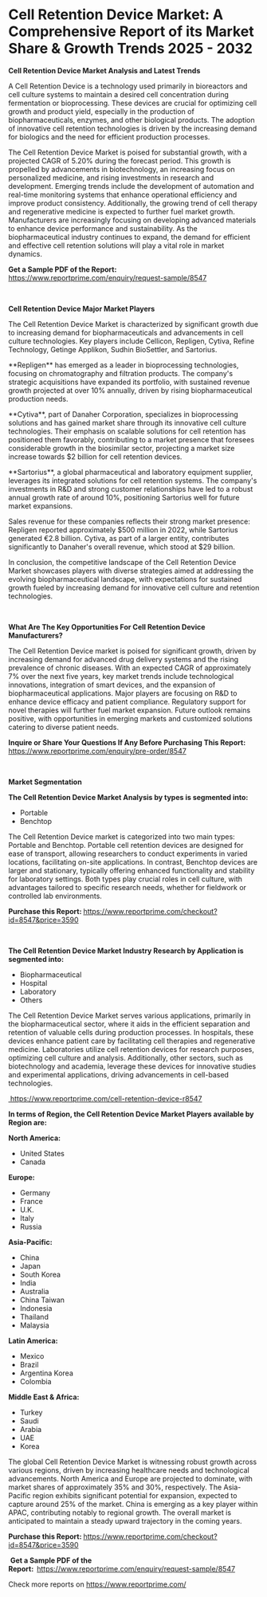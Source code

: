 <p><h1>Cell Retention Device Market: A Comprehensive Report of its Market Share & Growth Trends 2025 - 2032</h1></p><p><strong>Cell Retention Device Market Analysis and Latest Trends</strong></p>
<p><p>A Cell Retention Device is a technology used primarily in bioreactors and cell culture systems to maintain a desired cell concentration during fermentation or bioprocessing. These devices are crucial for optimizing cell growth and product yield, especially in the production of biopharmaceuticals, enzymes, and other biological products. The adoption of innovative cell retention technologies is driven by the increasing demand for biologics and the need for efficient production processes.</p><p>The Cell Retention Device Market is poised for substantial growth, with a projected CAGR of 5.20% during the forecast period. This growth is propelled by advancements in biotechnology, an increasing focus on personalized medicine, and rising investments in research and development. Emerging trends include the development of automation and real-time monitoring systems that enhance operational efficiency and improve product consistency. Additionally, the growing trend of cell therapy and regenerative medicine is expected to further fuel market growth. Manufacturers are increasingly focusing on developing advanced materials to enhance device performance and sustainability. As the biopharmaceutical industry continues to expand, the demand for efficient and effective cell retention solutions will play a vital role in market dynamics.</p></p>
<p><strong>Get a Sample PDF of the Report:&nbsp;</strong> <a href="https://www.reportprime.com/enquiry/request-sample/8547?utm_campaign=3558&utm_medium=2&utm_source=Github&utm_content=ia&utm_term=20032025&utm_id=cell-retention-device">https://www.reportprime.com/enquiry/request-sample/8547</a></p>
<p>&nbsp;</p>
<p><strong>Cell Retention Device Major Market Players</strong></p>
<p><p>The Cell Retention Device Market is characterized by significant growth due to increasing demand for biopharmaceuticals and advancements in cell culture technologies. Key players include Cellicon, Repligen, Cytiva, Refine Technology, Getinge Applikon, Sudhin BioSettler, and Sartorius.</p><p>**Repligen** has emerged as a leader in bioprocessing technologies, focusing on chromatography and filtration products. The company's strategic acquisitions have expanded its portfolio, with sustained revenue growth projected at over 10% annually, driven by rising biopharmaceutical production needs.</p><p>**Cytiva**, part of Danaher Corporation, specializes in bioprocessing solutions and has gained market share through its innovative cell culture technologies. Their emphasis on scalable solutions for cell retention has positioned them favorably, contributing to a market presence that foresees considerable growth in the biosimilar sector, projecting a market size increase towards $2 billion for cell retention devices.</p><p>**Sartorius**, a global pharmaceutical and laboratory equipment supplier, leverages its integrated solutions for cell retention systems. The company's investments in R&D and strong customer relationships have led to a robust annual growth rate of around 10%, positioning Sartorius well for future market expansions.</p><p>Sales revenue for these companies reflects their strong market presence: Repligen reported approximately $500 million in 2022, while Sartorius generated €2.8 billion. Cytiva, as part of a larger entity, contributes significantly to Danaher's overall revenue, which stood at $29 billion.</p><p>In conclusion, the competitive landscape of the Cell Retention Device Market showcases players with diverse strategies aimed at addressing the evolving biopharmaceutical landscape, with expectations for sustained growth fueled by increasing demand for innovative cell culture and retention technologies.</p></p>
<p>&nbsp;</p>
<p><strong>What Are The Key Opportunities For Cell Retention Device Manufacturers?</strong></p>
<p><p>The Cell Retention Device market is poised for significant growth, driven by increasing demand for advanced drug delivery systems and the rising prevalence of chronic diseases. With an expected CAGR of approximately 7% over the next five years, key market trends include technological innovations, integration of smart devices, and the expansion of biopharmaceutical applications. Major players are focusing on R&D to enhance device efficacy and patient compliance. Regulatory support for novel therapies will further fuel market expansion. Future outlook remains positive, with opportunities in emerging markets and customized solutions catering to diverse patient needs.</p></p>
<p><strong>Inquire or Share Your Questions If Any Before Purchasing This Report:</strong> <a href="https://www.reportprime.com/enquiry/pre-order/8547?utm_campaign=3558&utm_medium=2&utm_source=Github&utm_content=ia&utm_term=20032025&utm_id=cell-retention-device">https://www.reportprime.com/enquiry/pre-order/8547</a></p>
<p>&nbsp;</p>
<p><strong>Market Segmentation</strong></p>
<p><strong>The Cell Retention Device Market Analysis by types is segmented into:</strong></p>
<p><ul><li>Portable</li><li>Benchtop</li></ul></p>
<p><p>The Cell Retention Device market is categorized into two main types: Portable and Benchtop. Portable cell retention devices are designed for ease of transport, allowing researchers to conduct experiments in varied locations, facilitating on-site applications. In contrast, Benchtop devices are larger and stationary, typically offering enhanced functionality and stability for laboratory settings. Both types play crucial roles in cell culture, with advantages tailored to specific research needs, whether for fieldwork or controlled lab environments.</p></p>
<p><strong>Purchase this Report:&nbsp;</strong><a href="https://www.reportprime.com/checkout?id=8547&price=3590&utm_campaign=3558&utm_medium=2&utm_source=Github&utm_content=ia&utm_term=20032025&utm_id=cell-retention-device">https://www.reportprime.com/checkout?id=8547&price=3590</a></p>
<p>&nbsp;</p>
<p><strong>The Cell Retention Device Market Industry Research by Application is segmented into:</strong></p>
<p><ul><li>Biopharmaceutical</li><li>Hospital</li><li>Laboratory</li><li>Others</li></ul></p>
<p><p>The Cell Retention Device Market serves various applications, primarily in the biopharmaceutical sector, where it aids in the efficient separation and retention of valuable cells during production processes. In hospitals, these devices enhance patient care by facilitating cell therapies and regenerative medicine. Laboratories utilize cell retention devices for research purposes, optimizing cell culture and analysis. Additionally, other sectors, such as biotechnology and academia, leverage these devices for innovative studies and experimental applications, driving advancements in cell-based technologies.</p></p>
<p><a href="https://www.reportprime.com/cell-retention-device-r8547?utm_campaign=3558&utm_medium=2&utm_source=Github&utm_content=ia&utm_term=20032025&utm_id=cell-retention-device">&nbsp;https://www.reportprime.com/cell-retention-device-r8547</a></p>
<p><strong>In terms of Region, the Cell Retention Device Market Players available by Region are:</strong></p>
<p>
    <p> <strong> North America: </strong>
        <ul>
            <li>United States</li>
            <li>Canada</li>
        </ul>
        </p> 
    <p> <strong> Europe: </strong>
        <ul>
            <li>Germany</li>
            <li>France</li>
            <li>U.K.</li>
            <li>Italy</li>
            <li>Russia</li>
        </ul>
        </p> 
    <p> <strong> Asia-Pacific: </strong>
        <ul>
            <li>China</li>
            <li>Japan</li>
            <li>South Korea</li>
            <li>India</li>
            <li>Australia</li>
            <li>China Taiwan</li>
            <li>Indonesia</li>
            <li>Thailand</li>
            <li>Malaysia</li>
        </ul>
        </p> 
    <p> <strong> Latin America: </strong>
        <ul>
            <li>Mexico</li>
            <li>Brazil</li>
            <li>Argentina Korea</li>
            <li>Colombia</li>
        </ul>
        </p> 
    <p> <strong> Middle East & Africa: </strong>
        <ul>
            <li>Turkey</li>
            <li>Saudi</li>
            <li>Arabia</li>
            <li>UAE</li>
            <li>Korea</li>
        </ul>
    </p>
    </p>
<p><p>The global Cell Retention Device Market is witnessing robust growth across various regions, driven by increasing healthcare needs and technological advancements. North America and Europe are projected to dominate, with market shares of approximately 35% and 30%, respectively. The Asia-Pacific region exhibits significant potential for expansion, expected to capture around 25% of the market. China is emerging as a key player within APAC, contributing notably to regional growth. The overall market is anticipated to maintain a steady upward trajectory in the coming years.</p></p>
<p><strong>Purchase this Report: </strong><a href="https://www.reportprime.com/checkout?id=8547&price=3590&utm_campaign=3558&utm_medium=2&utm_source=Github&utm_content=ia&utm_term=20032025&utm_id=cell-retention-device">https://www.reportprime.com/checkout?id=8547&price=3590</a></p>
<p>&nbsp;<strong>Get a Sample PDF of the Report:&nbsp;&nbsp;</strong><a href="https://www.reportprime.com/enquiry/request-sample/8547?utm_campaign=3558&utm_medium=2&utm_source=Github&utm_content=ia&utm_term=20032025&utm_id=cell-retention-device">https://www.reportprime.com/enquiry/request-sample/8547</a></p>
<p><strong></strong></p>
<p>Check more reports on <a href="https://www.reportprime.com/?utm_campaign=3558&utm_medium=2&utm_source=Github&utm_content=ia&utm_term=20032025&utm_id=cell-retention-device">https://www.reportprime.com/</a></p>